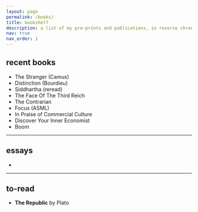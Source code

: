 ```yaml
---
layout: page
permalink: /books/
title: bookshelf
description: a list of my pre-prints and publications, in reverse chronological order.
nav: true
nav_order: 1
---
```



<!-- _pages/publications.md -->
<div class="publications">
</div>

## recent books

- The Stranger (Camus)
- Distinction (Bourdieu)
- Siddhartha (reread)
- The Face Of The Third Reich
- The Contrarian
- Focus (ASML)
- In Praise of Commercial Culture
- Discover Your Inner Economist
- Boom 

---

## essays

- 

---

## to-read

- **The Republic** by Plato  



